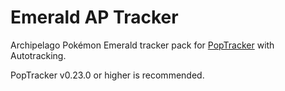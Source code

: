 # Emerald AP Tracker

Archipelago Pokémon Emerald tracker pack for [PopTracker](https://github.com/black-sliver/PopTracker/) with Autotracking.

PopTracker v0.23.0 or higher is recommended.